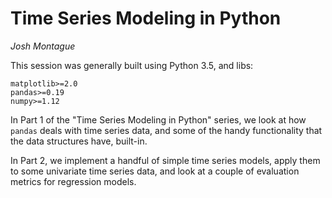 # Time Series Modeling in Python 

*Josh Montague*

This session was generally built using Python 3.5, and libs:
```
matplotlib>=2.0
pandas>=0.19
numpy>=1.12
```

In Part 1 of the "Time Series Modeling in Python" series, we look at how ``pandas`` deals with time series data, and some of the handy functionality that the data structures have, built-in.

In Part 2, we implement a handful of simple time series models, apply them to some univariate time series data, and look at a couple of evaluation metrics for regression models. 


